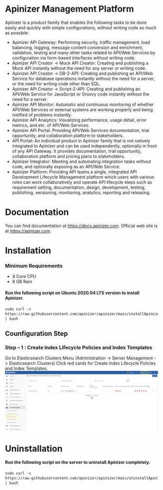 # Apinizer Management Platform
Apinizer is a product family that enables the following tasks to be done easily and quickly with simple configurations, without writing code as much as possible:

- Apinizer API Gateway: Performing security, traffic management, load balancing, logging, message content conversion and enrichment, validation, testing and many other tasks related to API/Web Services by configuration via form-based interfaces without writing code.
- Apinizer API Creator → Mock API Creator: Creating and publishing a Mock API instantly without the need for any server or writing code.
- Apinizer API Creator → DB-2-API: Creating and publishing an API/Web Service for database operations instantly without the need for a server, or the need for writing code other than SQL.
- Apinizer API Creator → Script-2-API: Creating and publishing an API/Web Service for JavaScript or Groovy code instantly without the need for a server.
- Apinizer API Monitor: Automatic and continuous monitoring of whether API/Web Services or external systems are working properly and being notified of problems instantly.
- Apinizer API Analytics: Visualizing performance, usage detail, error metrics, and etc. of API/Web Services.
- Apinizer API Portal: Providing API/Web Services documentation, trial opportunity, and collaboration platform to stakeholders.
- API Portal: An individual product in Apinizer family that is not natively integrated to Apinizer and can be used independently, optionally in front of any API Gateway. It provides documentation, trial opportunity, collaboration platform and pricing plans to stakeholders.
- Apinizer Integrator: Meeting and automating integration tasks without code, and optionally exposing as an API/Web Service.
- Apinizer Platform: Providing API teams a single, integrated API Development Lifecycle Management platform which users with various roles can work collaboratively and operate API lifecycle steps such as requirement setting, documentation, design, development, testing, publishing, versioning, monitoring, analytics, reporting and releasing.

# Documentation
You can find documentation at https://docs.apinizer.com. 
Official web site is at https://apinizer.com. 

# Installation
### Minimum Requirements
- 4 Core CPU
- 8 GB Ram
#### Run the following script on Ubuntu 2020.04 LTS version to install Apinizer.
```
sudo curl -s https://raw.githubusercontent.com/apinizer/apinizer/main/installApinizer.sh | bash
```

## Counfiguration Step
### Step – 1 : Create Index Lifecycle Policies and Index Templates
Go to Elasticsearch Clusters Menu (Administration -> Server Management -> Elasticsearch Clusters)
Click red cards for Create Index Lifecycle Policies and Index Templates.
![alt text](https://github.com/apinizer/apinizer/blob/main/images/image-1.png)

# Uninstallation
#### Run the following script on the server to uninstall Apinizer completely.
```
sudo curl -s https://raw.githubusercontent.com/apinizer/apinizer/main/uninstallApinizer.sh | bash
```
